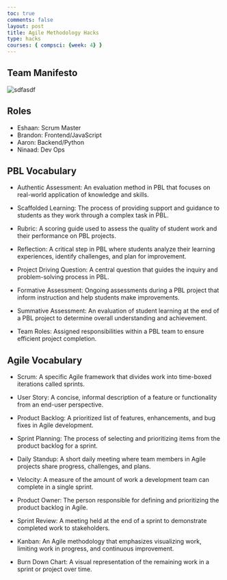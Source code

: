 ```yaml
---
toc: true
comments: false
layout: post
title: Agile Methodology Hacks
type: hacks
courses: { compsci: {week: 4} }
---
```


## Team Manifesto
![sdfasdf](../../../images/TeamManifesto.png)

## Roles
- Eshaan: Scrum Master
- Brandon: Frontend/JavaScript
- Aaron: Backend/Python
- Ninaad: Dev Ops

## PBL Vocabulary
- Authentic Assessment: An evaluation method in PBL that focuses on real-world application of knowledge and skills.

- Scaffolded Learning: The process of providing support and guidance to students as they work through a complex task in PBL.

- Rubric: A scoring guide used to assess the quality of student work and their performance on PBL projects.

- Reflection: A critical step in PBL where students analyze their learning experiences, identify challenges, and plan for improvement.

- Project Driving Question: A central question that guides the inquiry and problem-solving process in PBL.

- Formative Assessment: Ongoing assessments during a PBL project that inform instruction and help students make improvements.

- Summative Assessment: An evaluation of student learning at the end of a PBL project to determine overall understanding and achievement.

- Team Roles: Assigned responsibilities within a PBL team to ensure efficient project completion.

## Agile Vocabulary
- Scrum: A specific Agile framework that divides work into time-boxed iterations called sprints.

- User Story: A concise, informal description of a feature or functionality from an end-user perspective.

- Product Backlog: A prioritized list of features, enhancements, and bug fixes in Agile development.

- Sprint Planning: The process of selecting and prioritizing items from the product backlog for a sprint.

-  Daily Standup: A short daily meeting where team members in Agile projects share progress, challenges, and plans.

- Velocity: A measure of the amount of work a development team can complete in a single sprint.

- Product Owner: The person responsible for defining and prioritizing the product backlog in Agile.

- Sprint Review: A meeting held at the end of a sprint to demonstrate completed work to stakeholders.

- Kanban: An Agile methodology that emphasizes visualizing work, limiting work in progress, and continuous improvement.

- Burn Down Chart: A visual representation of the remaining work in a sprint or project over time.